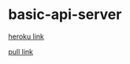 # basic-api-server

[heroku link]()

[pull link](https://github.com/leenahmad/basic-api-server/pull/1)

